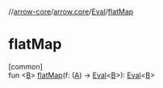 //[arrow-core](../../../index.md)/[arrow.core](../index.md)/[Eval](index.md)/[flatMap](flat-map.md)

# flatMap

[common]\
fun &lt;[B](flat-map.md)&gt; [flatMap](flat-map.md)(f: ([A](index.md)) -&gt; [Eval](index.md)&lt;[B](flat-map.md)&gt;): [Eval](index.md)&lt;[B](flat-map.md)&gt;
